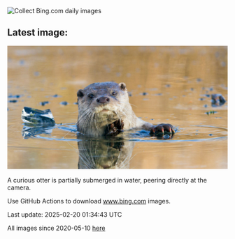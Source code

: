![Collect Bing.com daily images](https://github.com/counter2015/bing-daily-images/workflows/Collect%20Bing.com%20daily%20images/badge.svg)
## Latest image:
![](images/IceHoleOtter.jpg)

A curious otter is partially submerged in water, peering directly at the camera.

Use GitHub Actions to download www.bing.com images.

Last update: 2025-02-20 01:34:43 UTC

All images since 2020-05-10 [here](https://github.com/counter2015/bing-daily-images/tree/master/images)
